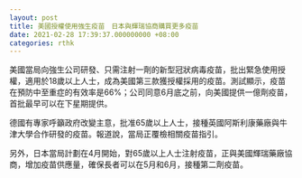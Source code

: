 ```yaml
---
layout: post
title: 美國授權使用強生疫苗　日本與輝瑞協商購買更多疫苗
date: 2021-02-28 17:39:37.000000000 +08:00
categories: rthk
---
```


美國當局向強生公司研發、只需注射一劑的新型冠狀病毒疫苗，批出緊急使用授權，適用於18歲以上人士，成為美國第三款獲授權採用的疫苗。測試顯示，疫苗在預防中至重症的有效率是66%；公司同意6月底之前，向美國提供一億劑疫苗，首批最早可以在下星期提供。

德國有專家呼籲政府改變主意，批准65歲以上人士，接種英國阿斯利康藥廠與牛津大學合作研發的疫苗。報道說，當局正覆檢相關疫苗指引。

另外，日本當局計劃在4月開始，對65歲以上人士注射疫苗，正與美國輝瑞藥廠協商，增加疫苗供應量，確保長者可以在5月和6月，接種第二劑疫苗。
